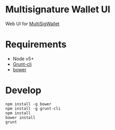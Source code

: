 # Multisignature Wallet UI
Web UI for [MultiSigWallet](https://github.com/ConsenSys/MultiSigWallet)

# Requirements
* Node v5+
* [Grunt-cli](http://gruntjs.com/getting-started#installing-the-cli)
* [bower](https://bower.io/#install-bower)

# Develop
```
npm install -g bower
npm install -g grunt-cli
npm install
bower install
grunt
```
